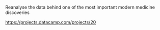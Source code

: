 
Reanalyse the data behind one of the most important modern medicine discoveries



https://projects.datacamp.com/projects/20
